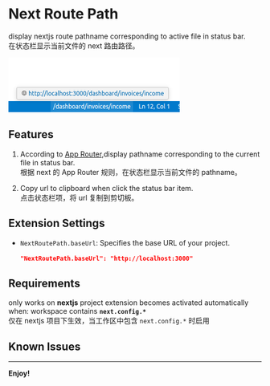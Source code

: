 # Next Route Path

display nextjs route pathname corresponding to active file in status bar.  
在状态栏显示当前文件的 next 路由路径。

![alt text](images/demonstration.png)

## Features

1. According to [App Router](https://nextjs.org/docs/app/building-your-application/routing),display pathname corresponding to the current file in status bar.  
   根据 next 的 App Router 规则，在状态栏显示当前文件的 pathname。

2. Copy url to clipboard when click the status bar item.  
   点击状态栏项，将 url 复制到剪切板。

## Extension Settings

- `NextRoutePath.baseUrl`: Specifies the base URL of your project.
  ```json
  "NextRoutePath.baseUrl": "http://localhost:3000"
  ```

## Requirements

only works on **nextjs** project
extension becomes activated automatically when: workspace contains **`next.config.*`**  
仅在 nextjs 项目下生效，当工作区中包含 `next.config.*` 时启用

## Known Issues

---

**Enjoy!**
